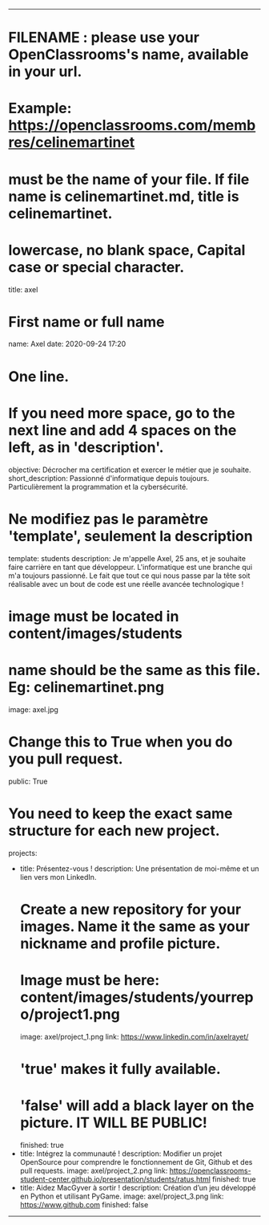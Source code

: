 ---

# FILENAME : please use your OpenClassrooms's name, available in your url.
# Example: https://openclassrooms.com/membres/celinemartinet
# must be the name of your file. If file name is celinemartinet.md, title is celinemartinet.
# lowercase, no blank space, Capital case or special character.
title: axel

# First name or full name
name: Axel
date: 2020-09-24 17:20

# One line.
# If you need more space, go to the next line and add 4 spaces on the left, as in 'description'.
objective: Décrocher ma certification et exercer le métier que je souhaite.
short_description: Passionné d'informatique depuis toujours. Particulièrement la programmation et la cybersécurité.

# Ne modifiez pas le paramètre 'template', seulement la description
template: students
description:
    Je m'appelle Axel, 25 ans, et je souhaite faire carrière en tant que développeur. L'informatique est une branche qui m'a toujours passionné. Le fait que tout ce qui nous passe par la tête soit réalisable avec un bout de code est une réelle avancée technologique !

# image must be located in content/images/students
# name should be the same as this file. Eg: celinemartinet.png
image: axel.jpg

# Change this to True when you do you pull request.
public: True

# You need to keep the exact same structure for each new project.
projects:
  - title: Présentez-vous !
    description: Une présentation de moi-même et un lien vers mon LinkedIn.
    # Create a new repository for your images. Name it the same as your nickname and profile picture.
    # Image must be here: content/images/students/yourrepo/project1.png
    image: axel/project_1.png
    link: https://www.linkedin.com/in/axelrayet/
    # 'true' makes it fully available.
    # 'false' will add a black layer on the picture. IT WILL BE PUBLIC!
    finished: true
  - title: Intégrez la communauté !
    description: Modifier un projet OpenSource pour comprendre le fonctionnement de Git, Github et des pull requests.
    image: axel/project_2.png
    link: https://openclassrooms-student-center.github.io/presentation/students/ratus.html
    finished: true
  - title: Aidez MacGyver à sortir !
    description: Création d’un jeu développé en Python et utilisant PyGame.
    image: axel/project_3.png
    link: https://www.github.com
    finished: false
---